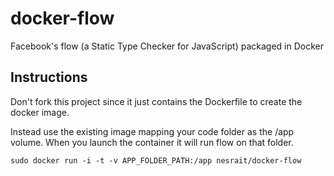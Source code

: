 docker-flow
===========

Facebook's flow (a Static Type Checker for JavaScript) packaged in Docker


Instructions
------------

Don't fork this project since it just contains the Dockerfile to create the docker image.

Instead use the existing image mapping your code folder as the /app volume.
When you launch the container it will run flow on that folder.

`
sudo docker run -i -t -v APP_FOLDER_PATH:/app nesrait/docker-flow
`
